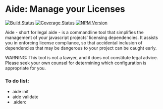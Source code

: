 # Aide: Manage your Licenses

[![Build Status](https://travis-ci.org/krotscheck/aide.svg?branch=master)](https://travis-ci.org/krotscheck/aide)
[![Coverage Status](https://coveralls.io/repos/krotscheck/aide/badge.svg?branch=master)](https://coveralls.io/r/krotscheck/aide?branch=master)
[![NPM Version](https://img.shields.io/npm/v/aide.svg)](https://www.npmjs.com/package/aide)

Aide - short for legal aide - is a commandline tool that simplifies the management of your 
javascript projects' licensing dependencies. It assists you in enforcing license compliance, so 
that accidental inclusion of dependencies that may be dangerous to your project can be caught early.

WARNING: This tool is not a lawyer, and it does not constitute legal advice. Please seek your own
counsel for determining which configuration is appropriate for you.

### To do list:

* aide init
* aide validate
* .aiderc
